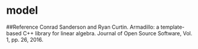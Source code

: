 # model























##Reference 
Conrad Sanderson and Ryan Curtin. 
Armadillo: a template-based C++ library for linear algebra. 
Journal of Open Source Software, Vol. 1, pp. 26, 2016.
